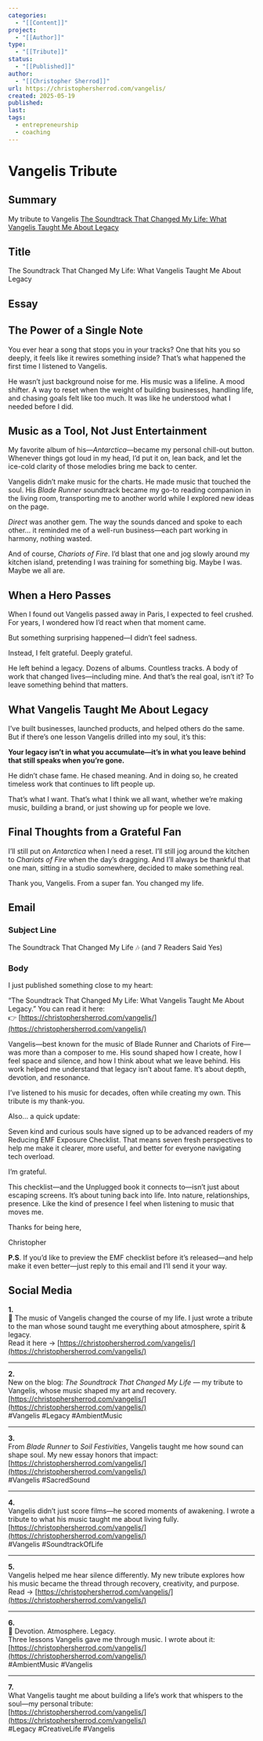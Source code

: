 ```yaml
---
categories:
  - "[[Content]]"
project:
  - "[[Author]]"
type:
  - "[[Tribute]]"
status:
  - "[[Published]]"
author:
  - "[[Christopher Sherrod]]"
url: https://christophersherrod.com/vangelis/
created: 2025-05-19
published:
last:
tags:
  - entrepreneurship
  - coaching
---
```


# Vangelis Tribute

## Summary
My tribute to Vangelis
[The Soundtrack That Changed My Life: What Vangelis Taught Me About Legacy](https://christophersherrod.com/vangelis/)
## Title
The Soundtrack That Changed My Life: What Vangelis Taught Me About Legacy

## Essay
## The Power of a Single Note

You ever hear a song that stops you in your tracks? One that hits you so deeply, it feels like it rewires something inside? That’s what happened the first time I listened to Vangelis.

He wasn’t just background noise for me. His music was a lifeline. A mood shifter. A way to reset when the weight of building businesses, handling life, and chasing goals felt like too much. It was like he understood what I needed before I did.

## Music as a Tool, Not Just Entertainment

My favorite album of his—_Antarctica_—became my personal chill-out button. Whenever things got loud in my head, I’d put it on, lean back, and let the ice-cold clarity of those melodies bring me back to center.

Vangelis didn’t make music for the charts. He made music that touched the soul. His _Blade Runner_ soundtrack became my go-to reading companion in the living room, transporting me to another world while I explored new ideas on the page.

_Direct_ was another gem. The way the sounds danced and spoke to each other… it reminded me of a well-run business—each part working in harmony, nothing wasted.

And of course, _Chariots of Fire_. I’d blast that one and jog slowly around my kitchen island, pretending I was training for something big. Maybe I was. Maybe we all are.

## When a Hero Passes

When I found out Vangelis passed away in Paris, I expected to feel crushed. For years, I wondered how I’d react when that moment came.

But something surprising happened—I didn’t feel sadness.

Instead, I felt grateful. Deeply grateful.

He left behind a legacy. Dozens of albums. Countless tracks. A body of work that changed lives—including mine. And that’s the real goal, isn’t it? To leave something behind that matters.

## What Vangelis Taught Me About Legacy

I’ve built businesses, launched products, and helped others do the same. But if there’s one lesson Vangelis drilled into my soul, it’s this:

**Your legacy isn’t in what you accumulate—it’s in what you leave behind that still speaks when you’re gone.**

He didn’t chase fame. He chased meaning. And in doing so, he created timeless work that continues to lift people up.

That’s what I want. That’s what I think we all want, whether we’re making music, building a brand, or just showing up for people we love.

## Final Thoughts from a Grateful Fan

I’ll still put on _Antarctica_ when I need a reset. I’ll still jog around the kitchen to _Chariots of Fire_ when the day’s dragging. And I’ll always be thankful that one man, sitting in a studio somewhere, decided to make something real.

Thank you, Vangelis. From a super fan. You changed my life.

## Email
### Subject Line
The Soundtrack That Changed My Life 🎶 (and 7 Readers Said Yes)
### Body
I just published something close to my heart:

“The Soundtrack That Changed My Life: What Vangelis Taught Me About Legacy.” You can read it here: 👉 [https://christophersherrod.com/vangelis/](https://christophersherrod.com/vangelis/)

Vangelis—best known for the music of Blade Runner and Chariots of Fire—was more than a composer to me. His sound shaped how I create, how I feel space and silence, and how I think about what we leave behind. His work helped me understand that legacy isn’t about fame. It’s about depth, devotion, and resonance.

I’ve listened to his music for decades, often while creating my own. This tribute is my thank-you.

Also… a quick update:

Seven kind and curious souls have signed up to be advanced readers of my Reducing EMF Exposure Checklist. That means seven fresh perspectives to help me make it clearer, more useful, and better for everyone navigating tech overload.

I’m grateful.

This checklist—and the Unplugged book it connects to—isn’t just about escaping screens. It’s about tuning back into life. Into nature, relationships, presence. Like the kind of presence I feel when listening to music that moves me.

Thanks for being here,

Christopher

**P.S**. If you’d like to preview the EMF checklist before it’s released—and help make it even better—just reply to this email and I’ll send it your way.
## Social Media
**1.**  
🎹 The music of Vangelis changed the course of my life. I just wrote a tribute to the man whose sound taught me everything about atmosphere, spirit & legacy.  
Read it here → [https://christophersherrod.com/vangelis/](https://christophersherrod.com/vangelis/)

---

**2.**  
New on the blog: _The Soundtrack That Changed My Life_ — my tribute to Vangelis, whose music shaped my art and recovery.  
[https://christophersherrod.com/vangelis/](https://christophersherrod.com/vangelis/)  
#Vangelis #Legacy #AmbientMusic

---

**3.**  
From _Blade Runner_ to _Soil Festivities_, Vangelis taught me how sound can shape soul. My new essay honors that impact:  
[https://christophersherrod.com/vangelis/](https://christophersherrod.com/vangelis/)  
#Vangelis #SacredSound

---

**4.**  
Vangelis didn’t just score films—he scored moments of awakening. I wrote a tribute to what his music taught me about living fully.  
[https://christophersherrod.com/vangelis/](https://christophersherrod.com/vangelis/)  
#Vangelis #SoundtrackOfLife

---

**5.**  
Vangelis helped me hear silence differently. My new tribute explores how his music became the thread through recovery, creativity, and purpose.  
Read → [https://christophersherrod.com/vangelis/](https://christophersherrod.com/vangelis/)

---

**6.**  
💫 Devotion. Atmosphere. Legacy.  
Three lessons Vangelis gave me through music. I wrote about it:  
[https://christophersherrod.com/vangelis/](https://christophersherrod.com/vangelis/)  
#AmbientMusic #Vangelis

---

**7.**  
What Vangelis taught me about building a life’s work that whispers to the soul—my personal tribute:  
[https://christophersherrod.com/vangelis/](https://christophersherrod.com/vangelis/)  
#Legacy #CreativeLife #Vangelis